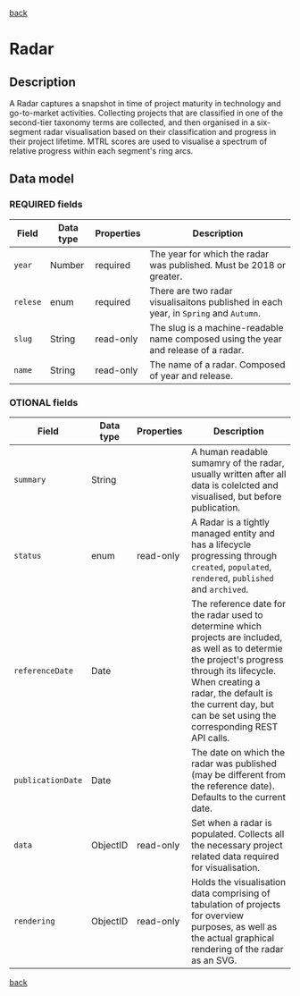 [back](../api.md)

# Radar

## Description

A Radar captures a snapshot in time of project maturity in technology and go-to-market activities.
Collecting projects that are classified in one of the second-tier taxonomy terms are collected, and then organised in a six-segment radar visualisation based on their classification and progress in their project lifetime. MTRL scores are used to visualise a spectrum of relative progress within each segment's ring arcs.

## Data model

### REQUIRED fields

Field      | Data type | Properties | Description
-----------|-----------|------------|-------------
`year`     | Number    | required   | The year for which the radar was published. Must be 2018 or greater.
`relese`   | enum      | required   | There are two radar visualisaitons published in each year, in `Spring` and `Autumn`. 
`slug`     | String    | read-only  | The slug is a machine-readable name composed using the year and release of a radar.
`name`     | String    | read-only  | The name of a radar. Composed of year and release.

### OTIONAL fields

Field             | Data type | Properties | Description
------------------|-----------|------------|-------------
`summary`         | String    |            | A human readable sumamry of the radar, usually written after all data is colelcted and visualised, but before publication.
`status`          | enum      | read-only  | A Radar is a tightly managed entity and has a lifecycle progressing through `created`, `populated`, `rendered`, `published` and `archived`.
`referenceDate`   | Date      |            | The reference date for the radar used to determine which projects are included, as well as to determie the project's progress through its lifecycle. When creating a radar, the default is the current day, but can be set using the corresponding REST API calls.
`publicationDate` | Date      |            | The date on which the radar was published (may be different from the reference date). Defaults to the current date.
`data`            | ObjectID  | read-only  | Set when a radar is populated. Collects all the necessary project related data required for visualisation.
`rendering`       | ObjectID  | read-only  | Holds the visualisation data comprising of tabulation of projects for overview purposes, as well as the actual graphical rendering of the radar as an SVG.

[back](../api.md)